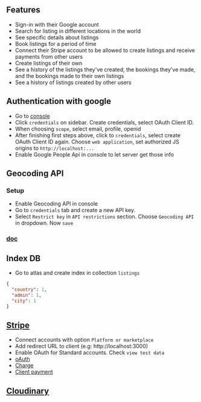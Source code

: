 ## Features
- Sign-in with their Google account
- Search for listing in different locations in the world
- See specific details about listings
- Book listings for a period of time
- Connect their Stripe account to be allowed to create listings and receive payments from other users
- Create listings of their own
- See a history of the listings they've created, the bookings they've made, and the bookings made to their own listings
- See a history of listings created by other users

## Authentication with google
- Go to [console](https://console.cloud.google.com/apis/credentials)
- Click `credentials` on sidebar. Create credentials, select OAuth Client ID.
- When choosing `scope`, select email, profile, openid
- After finishing first steps above, click to `credentials`, select create OAuth Client ID again. Choose `web application`, set authorized JS origins to `http://localhost:...`
- Enable Google People Api in console to let server get those info

## Geocoding API
### Setup
- Enable Geocoding API in console
- Go to `credentials` tab and create a new API key.
- Select `Restrict key` in `API restrictions` section. Choose `Geocoding API` in dropdown. Now `save`

### [doc](https://developers.google.com/maps/documentation/geocoding/overview?hl=en#ReverseGeocoding)

## Index DB
- Go to atlas and create index in collection `listings`
```json
{
  "country": 1,
  "admin": 1,
  "city": 1
}
```

## [Stripe](https://dashboard.stripe.com/)
- Connect accounts with option `Platform or marketplace`
- Add redirect URL to client (e.g: http://localhost:3000)
- Enable OAuth for Standard accounts. Check `view test data`
- [oAuth](https://stripe.com/docs/connect/oauth-reference#post-token)
- [Charge](https://stripe.com/docs/connect/direct-charges)
- [Client payment](https://stripe.com/docs/connect/creating-a-payments-page)

## [Cloudinary](https://cloudinary.com/documentation/image_upload_api_reference#examples)